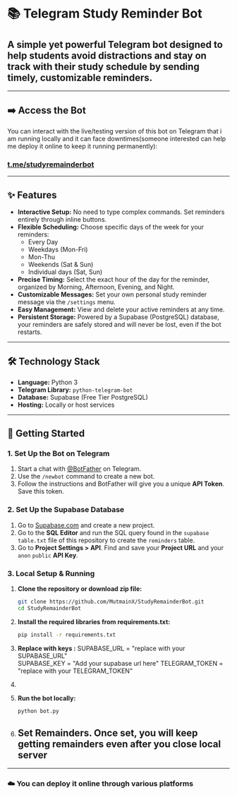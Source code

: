 # 📚 Telegram Study Reminder Bot


## A simple yet powerful Telegram bot designed to help students **avoid distractions** and stay on track with their study schedule by sending timely, customizable reminders.


---

## ➡️ Access the Bot

You can interact with the live/testing version of this bot on Telegram that i am running locally and it can face downtimes(someone interested can help me deploy it online to keep it running permanently):

### **[t.me/studyremainderbot](https://t.me/studyremainderbot)**

---

## ✨ Features

- **Interactive Setup:** No need to type complex commands. Set reminders entirely through inline buttons.
- **Flexible Scheduling:** Choose specific days of the week for your reminders:
  - Every Day
  - Weekdays (Mon-Fri)
  - Mon-Thu
  - Weekends (Sat & Sun)
  - Individual days (Sat, Sun)
- **Precise Timing:** Select the exact hour of the day for the reminder, organized by Morning, Afternoon, Evening, and Night.
- **Customizable Messages:** Set your own personal study reminder message via the `/settings` menu.
- **Easy Management:** View and delete your active reminders at any time.
- **Persistent Storage:** Powered by a Supabase (PostgreSQL) database, your reminders are safely stored and will never be lost, even if the bot restarts.

---

## 🛠️ Technology Stack

- **Language:** Python 3
- **Telegram Library:** `python-telegram-bot`
- **Database:** Supabase (Free Tier PostgreSQL)
- **Hosting:** Locally or host services

---

## 🚀 Getting Started

### 1. Set Up the Bot on Telegram

1.  Start a chat with [@BotFather](https://t.me/BotFather) on Telegram.
2.  Use the `/newbot` command to create a new bot.
3.  Follow the instructions and BotFather will give you a unique **API Token**. Save this token.

### 2. Set Up the Supabase Database

1.  Go to [Supabase.com](https://supabase.com) and create a new project.
2.  Go to the **SQL Editor** and run the SQL query found in the `supabase table.txt` file of this repository to create the `reminders` table.
3.  Go to **Project Settings > API**. Find and save your **Project URL** and your `anon` `public` **API Key**.

### 3. Local Setup & Running

1.  **Clone the repository or download zip file:**
    ```bash
    git clone https://github.com/MutmainX/StudyRemainderBot.git
    cd StudyRemainderBot
    ```

2.  **Install the required libraries from requirements.txt:**
    ```bash
    pip install -r requirements.txt
    ```

4.  **Replace with keys :**
SUPABASE_URL = "replace with your SUPABASE_URL"  
SUPABASE_KEY = "Add your supabase url here" 
TELEGRAM_TOKEN = "replace with your TELEGRAM_TOKEN"  
6.  

7.  **Run the bot locally:**
    ```bash
    python bot.py
    ```
8.  ## Set Remainders. Once set, you will keep getting remainders even after you close local server
---

### ☁️ You can deploy it online through various platforms

